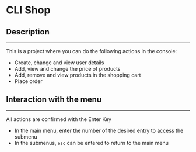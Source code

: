 # CLI Shop

## Description

***

This is a project where you can do the following actions in the console:

* Create, change and view user details
* Add, view and change the price of products
* Add, remove and view products in the shopping cart
* Place order

## Interaction with the menu

***

All actions are confirmed with the Enter Key

* In the main menu, enter the number of the desired entry to access the submenu
* In the submenus, `esc` can be entered to return to the main menu